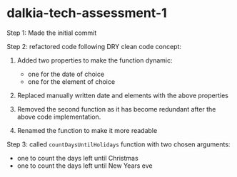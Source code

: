 # dalkia-tech-assessment-1

Step 1: Made the initial commit

Step 2: refactored code following DRY clean code concept:

1. Added two properties to make the function dynamic:

   - one for the date of choice
   - one for the element of choice

2. Replaced manually written date and elements with the above properties

3. Removed the second function as it has become redundant after the above code implementation.

4. Renamed the function to make it more readable

Step 3: called `countDaysUntilHolidays` function with two chosen arguments:

- one to count the days left until Christmas
- one to count the days left until New Years eve
